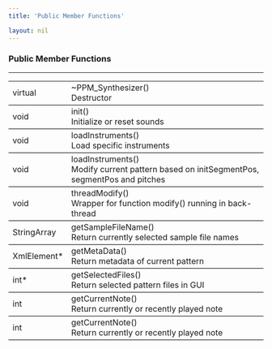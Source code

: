 ```yaml
---
title: 'Public Member Functions'

layout: nil
---
```


### Public Member Functions 
---
<style>
    table {
        width: 100%;
    }
    tr {
        border-bottom: 1px solid black;
    }
    .type td {
        width: 20%;
        vertical-align: top
        align: right
    }
    .func td {
        width: 80%;
        vertical-align: top
        align: left
    }
</style>

<table>
    <tr> 
        <td class="type"> virtual </td>
        <td class="func"> 
            ~PPM_Synthesizer() 
            <br> Destructor 
        </td>
    </tr>
    <tr> 
        <td class="type"> void </td>
        <td class="func"> 
            init()
            <br> Initialize or reset sounds 
        </td>
    </tr>
    <tr> 
        <td class="type"> void </td>
        <td class="func"> 
            loadInstruments()
            <br> Load specific instruments
        </td>
    </tr>
    <tr> 
        <td class="type"> void </td>
        <td class="func"> 
            loadInstruments()
            <br> Modify current pattern based on initSegmentPos, segmentPos and pitches
        </td>
    </tr>
    <tr> 
        <td class="type"> void </td>
        <td class="func"> 
            threadModify()
            <br> Wrapper for function modify() running in back-thread
        </td>
    </tr>
    <tr> 
        <td class="type"> StringArray </td>
        <td class="func"> 
            getSampleFileName()
            <br> Return currently selected sample file names
        </td>
    </tr>
    <tr> 
        <td class="type"> XmlElement* </td>
        <td class="func"> 
            getMetaData()
            <br> Return metadata of current pattern
        </td>
    </tr>
    <tr> 
        <td class="type"> int* </td>
        <td class="func"> 
            getSelectedFiles()
            <br> Return selected pattern files in GUI
        </td>
    </tr>
    <tr> 
        <td class="type"> int </td>
        <td class="func"> 
            getCurrentNote()
            <br> Return currently or recently played note
        </td>
    </tr>
    <tr> 
        <td class="type"> int </td>
        <td class="func"> 
            getCurrentNote()
            <br> Return currently or recently played note
        </td>
    </tr>
</table>
